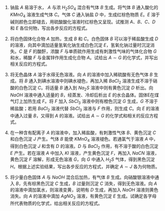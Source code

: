 1. 钠盐 $A$ 易溶于水， $A$ 与浓 $H_2SO_4$ 混合有气体 $B$ 生成。将气体 $B$ 通入酸化的 $KMnO_4$ 溶液生成气体 $C$。气体 $C$ 通入钠盐 $D$ 中，生成红棕色物质 $E$。$E$ 溶于碱则颜色立即褪去，用硫酸酸化溶液时红棕色又呈现。试推测 $A、B、C、D$ 和 $E$ 各位何物，写出各步反应的方程式。

2. 将白色固体化合物 $A$ 加热，生成 $B$ 和 $C$。白色固体 $B$ 可以溶于稀盐酸生成 $D$ 的溶液，向其中滴加适量氢氧化钠生成白色沉淀 $E$，氢氧化钠过量时沉淀消失。$C$ 是 $F$ 的酸酐，浓酸 $F$ 与单质硫作用生成有刺激性气味的气体化合物 $G$ 和水，稀酸 $F$ 与金属锌作用生成化合物 $A$。试给出 $A \sim G$ 的化学式，并写出相关反应的方程式。

3. 将无色晶体 $A$ 溶于水得无色溶液。向 $A$ 的溶液中加入稀硫酸有无色气体 $B$ 生成。将 $B$ 通入到碘水溶液中则碘水褪色，再加入稀 $BaCl_2$ 溶液生成不溶于硝酸的白色沉淀 $C$。将适量 $B$ 通入到 $Na_2S$ 溶液中则有黄色沉淀 $D$ 析出。向 $NaOH$ 溶液中通入适量的 $B$，经蒸发、冷却后析出 $E$ 的水合晶体。固体E在煤气灯上加热生成 $F$。将 $F$ 加入 $SbCl_3$ 溶液中则有橙色沉淀 $G$ 生成，$G$ 不溶于稀盐酸；若用 $BaCl_2$ 溶液代替 $SbCl_3$ 溶液与 $F$ 作用，则生成 $C$。向 $E$ 的溶液中通入过量 $B$，又得到 $A$ 的溶液。试给出 $A \sim G$ 的化学式和相关的反应方程式。

4. 在一种含有配离子 $A$ 的溶液中，加入稀盐酸，有刺激性气体 $B$、黄色沉淀 $C$ 和白色沉淀 $J$ 产生。气体 $B$ 能使 $KMnO_4$ 溶液褪色。若通氯气于溶液 $A$ 中，得到白色沉淀 $J$ 和含有 $D$ 的溶液。$D$ 与 $BaCl_2$ 作用，有不溶于酸的白色沉淀 $E$ 产生。若在溶液 $A$ 中加入 $KI$ 溶液，产生黄色沉淀 $F$，再加入 $NaCN$ 溶液，黄色沉淀 $F$ 溶解，形成无色溶液 $G$，向 $G$ 中通入 $H_2S$ 气体，得到黑色沉淀 $H$。根据上述实验结果，写出各步反应的方程式，并确定 $A \sim J$ 各为何物质。

5. 将少量白色固体 $A$ 与 $NaOH$ 混合后加热，有气体 $B$ 生成。向硝酸银溶液中通入 $B$，先有棕黑色沉淀 $C$ 生成，$B$ 过量则沉淀 $C$ 消失，得到无色溶液。向 $A$ 的溶液中滴加氯水，则溶液变黄，说明有 $D$ 生成，再加入 $NaOH$ 溶液则黄色消失。向 $A$ 的溶液中滴加 $AgNO_3$ 溶液，有黄色沉淀 $E$ 生成。试确定各字母所代表物质的化学式，给出相关反应的方程式。